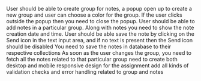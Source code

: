 User should be able to create group for notes, a popup open up to create a new group and user can choose a color for the group. If the user clicks outside the popup then you need to close the popup. 
User should be able to add notes in a particular group. Along with notes you need to show the note creation date and  time.
User should be able save the note by clicking on the Send icon in the text input area, and if no text is present then the Send icon should be disabled
You need to save the notes in database to their respective collections
As soon as the user changes the group, you need to fetch all the notes related to that particular group
need to create both desktop and mobile responsive design for the assignment
add all kinds of validation checks and error handling related to group and notes



